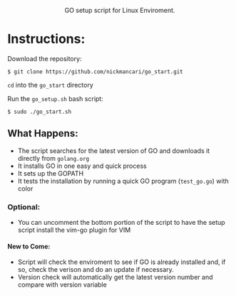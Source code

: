 <p align='center'> GO setup script for Linux Enviroment. </p>

# Instructions:
Download the repository:
```
$ git clone https://github.com/nickmancari/go_start.git
```
`cd` into the `go_start` directory

Run the `go_setup.sh` bash script:
```
$ sudo ./go_start.sh
```
## What Happens:
* The script searches for the latest version of GO and downloads it directly from `golang.org`
* It installs GO in one easy and quick process
* It sets up the GOPATH
* It tests the installation by running a quick GO program (`test_go.go`) with color

### Optional:
* You can uncomment the bottom portion of the script to have the setup script install the vim-go plugin for VIM

#### New to Come:
* Script will check the enviroment to see if GO is already installed and, if so, check the verison and do an update if necessary.
* Version check will automatically get the latest version number and compare with version variable
